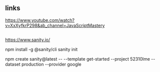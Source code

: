 ## links
https://www.youtube.com/watch?v=XxXyfkrP298&ab_channel=JavaScriptMastery


##
https://www.sanity.io/

npm install -g @sanity/cli
sanity init

npm create sanity@latest -- --template get-started --project 52310lme --dataset production --provider google
